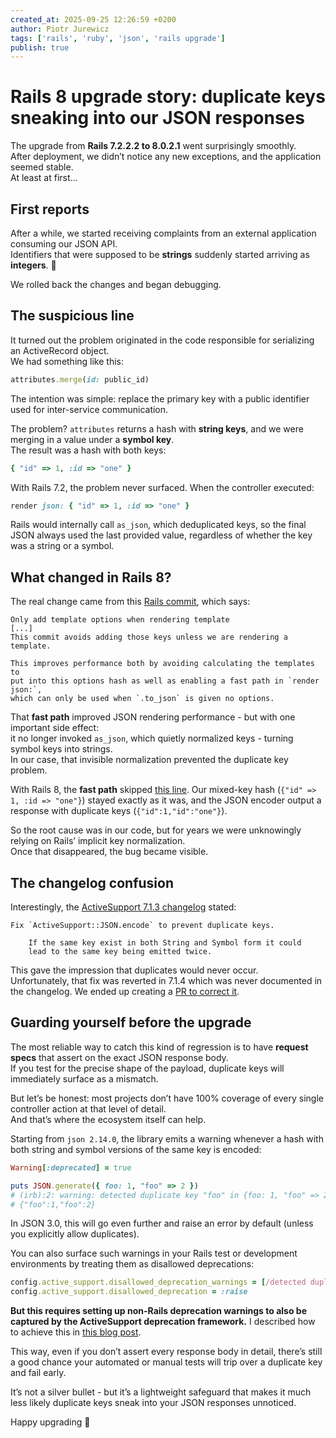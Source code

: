 ```yaml
---
created_at: 2025-09-25 12:26:59 +0200
author: Piotr Jurewicz
tags: ['rails', 'ruby', 'json', 'rails upgrade']
publish: true
---
```


# Rails 8 upgrade story: duplicate keys sneaking into our JSON responses

The upgrade from **Rails 7.2.2.2 to 8.0.2.1** went surprisingly smoothly.  
After deployment, we didn’t notice any new exceptions, and the application seemed stable.  
At least at first...

## First reports

After a while, we started receiving complaints from an external application consuming our JSON API.  
Identifiers that were supposed to be **strings** suddenly started arriving as **integers**. 🤔

We rolled back the changes and began debugging.

## The suspicious line

It turned out the problem originated in the code responsible for serializing an ActiveRecord object.  
We had something like this:

```ruby
attributes.merge(id: public_id)
```

The intention was simple: replace the primary key with a public identifier used for inter-service communication.

The problem? `attributes` returns a hash with **string keys**, and we were merging in a value under a **symbol key**.  
The result was a hash with both keys:

```ruby
{ "id" => 1, :id => "one" }
```

With Rails 7.2, the problem never surfaced.
When the controller executed:

```ruby
render json: { "id" => 1, :id => "one" }
```

Rails would internally call `as_json`, which deduplicated keys, so the final JSON always used the last provided value, regardless of whether the key was a string or a symbol.

## What changed in Rails 8?

The real change came from this [Rails commit](https://github.com/rails/rails/commit/42d75ed3a8b96ee4610601ecde7c40e9d65e003f), which says:
```
Only add template options when rendering template
[...]
This commit avoids adding those keys unless we are rendering a template.

This improves performance both by avoiding calculating the templates to  
put into this options hash as well as enabling a fast path in `render json:`,  
which can only be used when `.to_json` is given no options.
```
That **fast path** improved JSON rendering performance - but with one important side effect:  
it no longer invoked `as_json`, which quietly normalized keys - turning symbol keys into strings.  
In our case, that invisible normalization prevented the duplicate key problem.

With Rails 8, the **fast path** skipped [this line](https://github.com/rails/rails/blob/c3ad0afaa8045da0f420a0b25bdf0d38da614e61/activesupport/lib/active_support/json/encoding.rb#L57). Our mixed-key hash (`{"id" => 1, :id => "one"}`) stayed exactly as it was, and the JSON encoder output a response with duplicate keys (`{"id":1,"id":"one"}`).

So the root cause was in our code, but for years we were unknowingly relying on Rails’ implicit key normalization.  
Once that disappeared, the bug became visible.

## The changelog confusion

Interestingly, the [ActiveSupport 7.1.3 changelog](https://github.com/rails/rails/blob/7-1-stable/activesupport/CHANGELOG.md#rails-713-january-16-2024) stated:

```
Fix `ActiveSupport::JSON.encode` to prevent duplicate keys.

    If the same key exist in both String and Symbol form it could
    lead to the same key being emitted twice.
```

This gave the impression that duplicates would never occur.  
Unfortunately, that fix was reverted in 7.1.4 which was never documented in the changelog.
We ended up creating a [PR to correct it](https://github.com/rails/rails/pull/55806).

## Guarding yourself before the upgrade

The most reliable way to catch this kind of regression is to have **request specs** that assert on the exact JSON response body.  
If you test for the precise shape of the payload, duplicate keys will immediately surface as a mismatch.

But let’s be honest: most projects don’t have 100% coverage of every single controller action at that level of detail.  
And that’s where the ecosystem itself can help.

Starting from `json 2.14.0`, the library emits a warning whenever a hash with both string and symbol versions of the same key is encoded:

```ruby
Warning[:deprecated] = true

puts JSON.generate({ foo: 1, "foo" => 2 })
# (irb):2: warning: detected duplicate key "foo" in {foo: 1, "foo" => 2}.
# {"foo":1,"foo":2}
```

In JSON 3.0, this will go even further and raise an error by default (unless you explicitly allow duplicates).

You can also surface such warnings in your Rails test or development environments by treating them as disallowed deprecations:

```ruby
config.active_support.disallowed_deprecation_warnings = [/detected duplicate key/]
config.active_support.disallowed_deprecation = :raise
```

**But this requires setting up non-Rails deprecation warnings to also be captured by the ActiveSupport deprecation framework.**
I described how to achieve this in [this blog post](https://blog.arkency.com/do-you-tune-out-ruby-deprecation-warnings/#how_about_ruby_deprecation_warnings_).

This way, even if you don’t assert every response body in detail, there’s still a good chance your automated or manual tests will trip over a duplicate key and fail early.

It’s not a silver bullet - but it’s a lightweight safeguard that makes it much less likely duplicate keys sneak into your JSON responses unnoticed.

Happy upgrading 🚀
